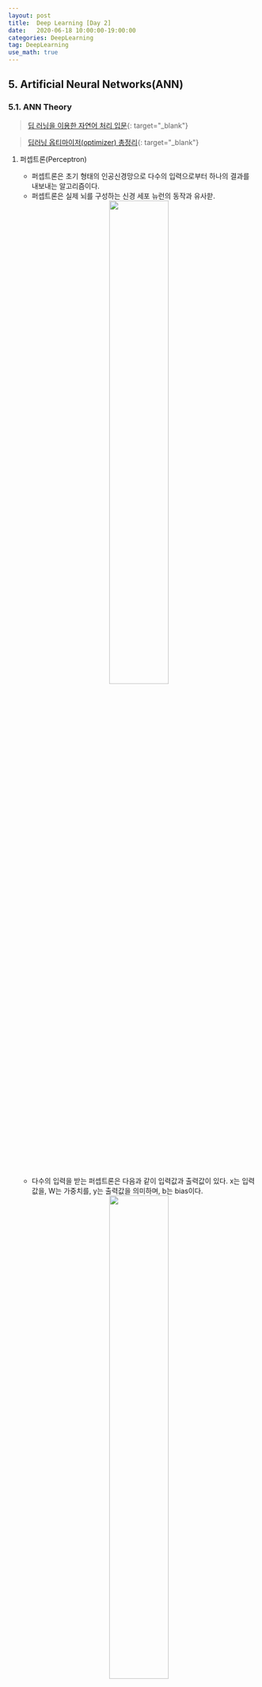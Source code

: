 ```yaml
---
layout: post
title:  Deep Learning [Day 2]
date:   2020-06-18 10:00:00-19:00:00
categories: DeepLearning
tag: DeepLearning
use_math: true
---
```



## 5. Artificial Neural Networks(ANN)
### 5.1. ANN Theory

> [딥 러닝을 이용한 자연어 처리 입문](https://wikidocs.net/36033){: target="_blank"}

> [딥러닝 옵티마이저(optimizer) 총정리](https://hiddenbeginner.github.io/deeplearning/2019/09/22/optimization_algorithms_in_deep_learning.html){: target="_blank"}

1. 퍼셉트론(Perceptron)
    - 퍼셉트론은 초기 형태의 인공신경망으로 다수의 입력으로부터 하나의 결과를 내보내는 알고리즘이다.
    - 퍼셉트론은 실제 뇌를 구성하는 신경 세포 뉴런의 동작과 유사핟.

    <center><img src="/assets/images/deeplearning/31.PNG" width="50%"></center><br>
    
    - 다수의 입력을 받는 퍼셉트론은 다음과 같이 입력값과 출력값이 있다. x는 입력값을, W는 가중치를, y는 출력값을 의미하며, b는 bias이다.
    
    <center><img src="/assets/images/deeplearning/32.PNG" width="50%"></center><br>
    
    - 각각의 입력값에는 각각의 가중치가 존재하는데, 가중치의 값이 클수록 해당 입력값이 중요하다는 것을 의미한다.
    - 이러한 뉴런에서 출력값을 변경시키는 함수를 활성화 함수(Actication Function)이라고 한다.
        + 초기 인공신경망 모델은 활성화 함수를 계단함수를 사용하였지만, 그 외에도 다양한 함수를 사용하기 시작했다(시그모이드, 소프트맥스).
<br><br>

2. 단층 퍼셉트론(Singl-Layer Perception)
    - 퍼셉트론은 단층 퍼셉트론과 다층 퍼셉트론으로 나누어지는데, 단층 퍼셉트론은 값을 보내는 단계와 값을 받아서 출력하는 2개의 단계로만 이루어진다.
    - 각 단계를 층(layer)이라고 부르며, 입력층(input layer)과 출력층(output layer)이 있다.
 
    <center><img src="/assets/images/deeplearning/33.PNG" width="50%"></center><br>

    - 단층 퍼셉트론을 이용한 논리 게이트 연산자
    
        1) AND 게이트
           : 두 개의 입력값이 모두 1인 경우에만 출력값이 1이 나오는 구조
           
          def AND_gate(x1, x2):
              w1=0.5
              w2=0.5
              b=-0.7
              result = x1*w1 + x2*w2 + b
              if result <= 0:
                  return 0
              else:
                  return 1

        2) OR 게이트
           : 두 개의 입력이 모두 0인 경우에 출력값이 0이고, 나머지 경우에는 모두 출력값이 1인 구조

          def OR_gate(x1, x2):
              w1=0.6
              w2=0.6
              b=-0.5
              result = x1*w1 + x2*w2 + b
              if result <= 0:
                  return 0
              else:
                  return 1
    
        <center><img src="/assets/images/deeplearning/34.PNG" width="50%"></center><br>
        <center><img src="/assets/images/deeplearning/35.PNG" width="50%"></center><br>
    
        + 이외에도 논리 게이트를 충족시키는 다양한 가중치와 편향의 값이 있다.
        + 하지만 단층 퍼셉트론으로는 XOR 게이트를 구현할 수 없다.
        + XOR 게이트는 입력값 두 개가 서로 다른값을 가지고 있을 때만 출력값이 1이 되고, 입력값 두 개가 서로 같은 값을 가지면 출력값이 0이 되는 구조이다.
        + 즉, 단층 퍼셉트론은 직선 하나로 두 영역을 나눌 수 있는 문제에 대해서만 구현이 가능하지만, XOR 게이트는 두 개의 직선이 필요하다.

            <center><img src="/assets/images/deeplearning/36.PNG" width="50%"></center><br>
            <center><img src="/assets/images/deeplearning/37.PNG" width="50%"></center><br>

            > XOR 게이트는 직선이 아닌 곡선, 비선형 영역으로 분리하면 구현이 가능하다.
<br><br>

3. 다층 퍼셉트론(Multilayer Perceptron, MLP)
    - 입력층과 출력층 사이에 하나 이상의 중간층이 존재하는 신경망으로 다음 그림에 나타낸 것과 같은 계층구조를 갖는다.

        <center><img src="/assets/images/deeplearning/38.PNG" width="50%"></center><br>  
  
    - 이 때, 입력층과 출력층 사이의 중간층을 은닉층(hidden layer) 이라 부른다.
    - Multilayer perceptron은 단층 perceptron과 유사한 구조를 가지고 있지만 중간층과 각 unit의 입출력 특성을 비선형으로 함으로써 네트워크의 능력을 향상시켜 단층 퍼셉트론의 여러 가지 단점들을 극복했다. 
    - Multilayer perceptron은 층의 갯수가 증가할수록 perceptron이 형성하는 결정 구역의 특성은 더욱 고급화된다. 
    - 이와 같이 은닉층이 2개 이상인 신경망을 심층 신경망(Deep Neural Network, DNN)이라고 한다.
<br><br>

4. 순방향 신경망(Feed-Forward Neural Network, FFNN)
    - 다층 퍼셉트론(MLP)과 같이 입력층에서 출력층 방향으로 연산이 전개되는 신경망을 FFNN이라 한다.
    - 별도로 정의되는 이유는 은닉층의 출력값이 다시 은닉층의 입력으로 사용되는 재귀적인 구조를 가진 RNN이 있기 때문이다.

        <center><img src="/assets/images/deeplearning/39.PNG" width="50%"></center><br>
        <center><img src="/assets/images/deeplearning/40.PNG" width="50%"></center><br>
<br><br>

5. 전결합층(Fully-connected layer, FC, Dense layer)
    - 다층 퍼셉트론의 은닉층과 출력층에 있는 모든 뉴런은 이전 층의 모든 뉴련과 연결되어 있다.
    - 이와 같이 어떤 층의 모든 뉴런이 이전 층의 모든 뉴런과 연결되어 있는 층을 전결합층이라 하며, 모든 은닉층과 출력층이 전결합층이다.
    - 밀집층(Dense layer)이라고도 한다.
<br><br>

6. 활성화 함수(Activation Function)

       1) 선형/비선형 함수
          : 선형 함수는 출력이 입력의 상수배만큼 변하는 직선을 그리는 함수이고, 비선형 함수는 직선 1개로는 그릴 수 없는 함수이다.
          : 인공신경망의 성능을 높이기 위해서는 은닉층을 추가해야 하는데, 활성화 함수를 선형 함수를 사용하게 되면 은닉층을 쌓을 수 없게 된다.
            예를 들어 f(x) = Wx라 할 때, 은닉층을 2개 추가한다고 하면 출력층을 포함해서 y(x) = f(f(f(x)))가 되며 이는 선형적인 구조임을 알 수 있다.
            즉, 선형 함수로 은닉층을 추가하더라도, 1회 추가한 것과 차이를 줄 수 없다.
          : 그렇다고 선형 함수를 사용한 층이 의미가 없다는 것은 아니다. 학습 가능한 가중치가 추가로 생긴다는 점에서 분명히 의미가 있다.
          : 활성화 함수를 사용하는 일반적인 은닉층을 선형층과 대비되는 표현을 사용하면 비선형층이다.

       2) 시그모이드 함수
          : 일반적인 인공신경망의 학습 과정은, 우선 입력에 대해서 순전파(forward propagaion) 연산을 하고, 그리고 순전파 연산을 하고 나온
            예측값과 실제값의 오차를 손실 함수(loss function)을 통해 계산하고, 그리고 이 손실(loss)을 미분을 통해서 기울기(gradient)를 구하고,
            이를 통해 역전파(back propagation)를 수행한다.
          : 시그모이드 함수의 문제점은 미분을 하며 기울기를 구할 때 발생한다. 시그모이드 함수의 출력값이 0 또는 1에 가까워지면, 그래프의
            기울기가 완만해지는 모습을 보여준다.
          : 역전파 과정에서 0에 가까운 기울기가 곱해지면, 기울기 소실(Vanishing Gradient) 문제가 발생한다. 즉, 시그모이드 함수를 사용하는 
            은닉층의 개수가 다수가 될 경우에는 0에 가까운 기울기가 계속 곱해지면 앞단에서는 거의 기울기를 전파받을 수가 없게 되어 가중치가 업데이트가 되지 않아 학습되지 않는다.

    <center><img src="/assets/images/deeplearning/41.PNG" width="50%"></center><br>          
    <center><img src="/assets/images/deeplearning/42.PNG" width="50%"></center><br>

       3) 하이퍼볼릭탄젠트 함수(Hyperbolic tangent function)
          : 하이퍼볼릭탄젠트 함수는 입력값을 -1과 1 사이의 값으로 변환한다.
          : 이 함수 역시 시그모이드 함수와 같은 문제가 발생하지만, 시그모이드 함수와는 달리 0을 중심으로 하고 있기 때문에 반환값의 변환폭이 더 크다.
          : 따라서 기울기 소실 현상이 적은 편이다.

    <center><img src="/assets/images/deeplearning/43.PNG" width="50%"></center><br>

       4) 렐루 함수(ReLU)
          : 가장 많이 사용되고 있는 함수
          : f(x) = max(0, x)로 간단하다.
          : 렐루 함수는 음수를 입력하면 0을 출력하고, 양수를 입력하면 입력값을 그대로 반환한다. 렐루 함수는 특정 양수값에 수렴하지 않으므로
            깊은 신경망에서 시그모이드 함수보다 훨씬 더 잘 작동한다. 뿐만 아니라, 다른 연산보다 속도가 빠르다.
          : 문제는 입력값이 음수이면 기울기가 0이 되기 때문에, 이 뉴런은 다시 회생이 불가능하다. 이 문제를 죽은 렐루(dying ReLU)라고 한다.

    <center><img src="/assets/images/deeplearning/44.PNG" width="50%"></center><br>

       5) 리키 렐루(Leaky ReLU)
          : 죽은 렐루를 보완하기 위한 함수
          : 입력값이 음수일 경우에 0이 아니라 0.0001과 같은 매우 작은 수를 반환한다.
          : f(x) = max(ax, x)로 간단하다. a는 하이퍼파라미터로 Leaky 정도를 결정하며 일반적으로 0.01의 값을 가진다.

    <center><img src="/assets/images/deeplearning/45.PNG" width="50%"></center><br>
    
       6) 소프트맥스 함수(Softmax function)
          : 분류 문제에서 자주 사용되는 함수
          : 시그모이드 함수처럼 출력층의 뉴런에서 주로 사용되는데, 시그모이드 함수가 두 가지 선택지 중 하나를 고르는 이진 분류(Binary Classification)
            문제에 사용된다면, 소프트맥스 함수는 다중 클래스 분류(Multiclass Classification) 문제에서 주로 사용된다.
    
    <center><img src="/assets/images/deeplearning/46.PNG" width="50%"></center><br>
<br><br>

7. 손실 함수(Loss function)
    - 손실 함수는 실제값과 예측값의 차이를 수치화해주는 함수이다.
    - 오차가 클수록 손실 함수의 값은 크고, 오차가 작을수록 손실 함수의 값은 작아진다.
    - 회귀에서는 평균 제곱 오차(MSE), 분류에서는 크로스 엔트로피(Cross-Entropy)를 주로 사용한다.
    
       1) MSE(Mean Squared Error)
          : 오차 제곱 평균을 의미하며, 연속형 변수를 예측할 때 사용한다.

       2) 크로스 엔트로피(Cross-Entropy)
          : 낮은 확률로 예측해서 맞추거나, 높은 확률로 예측해서 틀리는 경우 손실이 더 크다.
          : 이진 분류의 경우 binary_crossentropy를 사용하며, 다중 클래스 분류의 경우 categorical_crossentropy를 사용한다.
<br><br>

8. 옵티마이저(Optimizer)

<center><img src="/assets/images/deeplearning/47.png" width="50%"></center><br>

    - 손실 함수의 값을 줄여나가면서 학습하는 방법은 어떤 옵티마이저를 사용하느냐에 따라 달라진다.
    - 배치(Batch)는 가중치 등의 매개변수의 값을 조정하기 위해 사용하는 데이터의 양을 말한다.
    - 전체 데이터를 가지고 매개변수의 값을 조정할 수도 있고, 정해준 양의 데이터만 가지고도 매개변수의 값을 조장할 수 있다.

    <center><img src="/assets/images/deeplearning/63.PNG" width="50%"></center><br>
    <center><img src="/assets/images/deeplearning/48.png" width="50%"></center><br>
    <center><img src="/assets/images/deeplearning/64.PNG" width="50%"></center><br>
    
       1) 경사 하강법(Gradient Descent)
          : 경사 하강법은 1차 근사값 발견용 최적화 알고리즘으로, 함수의 기울기를 구하여 기울기가 낮은쪽으로 계속 이동시켜서 극값에 이를 때까지 반복시키는 것이다.
          : 최적화할 함수 f(x)에 대해, 먼저 시작점 X0를 정한다. 현재 X(i)가 주어질 때, 그 다음으로 이동할 점인 X(i+1)은 다음과 같다.
          : Gamma는 이동할 거리를 조절하는 매개변수로, 딥러닝에서는 learning rate라고 생각하면 된다.
            즉, learning rate가 작으면 학습 속도가 느리지만 시간이 다 되어 덜 끝날 수도 있고, learning rate가 크면 속도가 빠르지만 제대로 학습을 못할 수도 있다.
          
   <center><img src="/assets/images/deeplearning/49.PNG" width="50%"></center><br>
   <center><img src="/assets/images/deeplearning/50.PNG" width="50%"></center><br><br><br>
   
          1-1) 배치 경사 하강법(Batch Gradient Descent)
               - 배치 경사 하강법은 옵티마이저 중 하나로 오차를 구할 때 전체 데이터를 고려한다.
               - 머신러닝에서 1번의 훈련 횟수를 1 에포크라고 하는데, 배치 경사 하강법은 한 번의 에포크에 모든 매개변수 업데이트를 한 번 수행한다.
               - 배치 경사 하강법은 전체 데이터를 고려해서 학습하기 때문에, 에포크당 시간이 오래 걸리고 메모리를 많이 잡아먹지만, 글로벌 미니멈을 찾을 수 있다.

   > model.fit(X_train, y_train, batch_size=len(trainX))

<br><br>

          1-2) 확률적 경사 하강법(Stochastic Gradient Descent)
               - 기존의 경사 하강법의 시간이 오래 걸리는 단점을 보완하기 위해, 매개변수 값을 조정 시 전체 데이터가 아니라 랜덤으로 선택한 하나의 데이터에 대해서만 계산한다.
               - 매개변수의 변경폭이 불안정하고, 배치 경사 하강법보다 정확도가 낮을 수 있지만, 속도는 빠르다.

   > model.fit(X_train, y_train, batch_size=1)

<br><br>

          1-3) 미니 배치 경사 하강법(Mini-Batch Gradient Descent)
               - 정해진 양에 대해서만 계산하여 매개변수의 값을 조정하는 경사 하강법
               - batch_size 인자를 넘겨 mini batch 사이즈를 결정하고, mini batch 사이즈의 데이터마다 손실 함수를 만들어 gradient를 계산하여 파라미터를 업데이트한다.
               - 전체 데이터를 계산하는 것보다 빠르며, SGD보다 안정적임.
               - 가장 많이 사용되는 경사 하강법이다.

   > model.fit(X_train, y_train, batch_size=32) #32를 배치 크기로 하였을 경우

<br><br>

       2) 모멘텀(Momentum)
          : 모멘텀은 관성이라는 물리학의 법칙을 응용한 방법
          : SGD에서 계산된 접선의 기울기에 한 시점(step) 전의 접선의 기울기값을 일정한 비율만큼 반영한다.
          : 즉, 현재 파라미터를 업데이트할 때, 이전의 기울기(gradient)들도 포함해서 계산한다.
          : 이러한 방식은 로컬 미니멈에 도달하였을 때, 기울기가 0이라서 기존의 경사 하강법이라면 글로벌 미니멈으로 잘못 인식하여 계산하였지만,
            모멘텀을 이용하여 조절하면 로컬 미니멈에서 탈출하는 효과를 얻을 수 있다.
   
   <center><img src="/assets/images/deeplearning/51.PNG" width="50%"></center><br>    
   <center><img src="/assets/images/deeplearning/54.PNG" width="50%"></center><br>    

          : theta를 미지수로 갖는 목적함수 J(thetha)
          : learning rate를 나타내는 gamma
          : 이전 gradient들의 영향력을 매 업데이트마다 r(momentum)배씩 감소시킨다.

   > keras.optimizers.SGD(lr=0.01, momentum=0.9)

<br><br>

       3) NAG(Nesterov accelerated gradient)
          : 모멘텀을 사용한 SGD에서 관성의 성질에 따라 글로벌 미니멈을 향해 앞으로 나아가는 것은 굉장히 좋지만,
            밑면에 다다랐을 때쯤 앞에 압정이 있는 것을 발견하더라도 관성 때문에 앞으로 나아가다가 박혀버리는 꼴이 발생할 수 있다.
          : NAG는 이러한 문제를 해결하기 위해 앞을 미리 보고 현재의 관성을 조절하여 업데이트 크기를 바꾸는 방식이다.
          : 현재의 위치에서 미래의 위치를 계산하기 위해 목적함수의 theta를 아래와 같이 변경해준다.
          : 따라서 Momentum 방식의 빠른 이동에 대한 장점을 가지면서, 적절한 시점에 멈추면서 동작하여 더욱 효과적으로 이동한다.
   
   <center><img src="/assets/images/deeplearning/53.PNG" width="50%"></center><br><br><br>
              
       4) Adagrad
          : 지금까지의 방법은 모든 파라미터에 대해 같은 learning rate를 적용한다는 점이다. 하지만, 동일한 학습률을 적용하는 것은 비효율적이다.
          : 비효율적인 이유는, 예를 들어 A, B, C 레이어 중 B의 레이어가 주로 0값이 많이 나온다고 가정하자. 그러면 B에 해당하는 가중치의 값은 자연스럽게
            0이 되면서 손실 함수에서도 Wb의 값의 term이 없어질 것이다. 문제는 이후에 데이터가 업데이트 되어서 0이 아닌 B의 값이 등장하게 되면
            그동안 상대적으로 Wb의 값이 조금 업데이트되었기 때문에 글로벌 미니멈 지점까지 한참 남은 상태이다. 따라서 가가 파라미터의 업데이트 빈도 수에 따라
            업데이트 크기를 다르게 해주는 것이 효율적일 수 있다.
          : 각 매개변수에 서로 다른 학습률(learning rate)을 적용한다.
          : 변화가 많은 매개변수는 학습률이 작게 설정되고, 변화가 적은 매개변수는 학습률을 높게 설정한다.

   <center><img src="/assets/images/deeplearning/52.png" width="50%"></center><br>    
   <center><img src="/assets/images/deeplearning/55.PNG" width="50%"></center><br>
          
          : Adagrad는 위에 있는 iteration(t)이 증가하면서 learning rate가 작아진다는 문제가 있다.
      
   > keras.optimizers.Adagrad(lr=0.01, epsilon=1e-6)

<br><br>

       5) Adadelta
          : Adadelta는 Adagrad의 learning rate의 소실 문제를 해결하기 위한 알고리즘이다.
          : 이전의 모든 gradient의 정보를 저장하는 것이 아니라, 이전의 크기 w(window)개의 gradient의 정보만을 저장한다.
          : 또한, gradient의 제곱의 합을 저장하지 않고, gradient의 제곱에 대한 기댓값을 저장한다.

   <center><img src="/assets/images/deeplearning/56.PNG" width="50%"></center><br>    
   <center><img src="/assets/images/deeplearning/57.PNG" width="50%"></center><br>

   > keras.optimizers.Adadelta(lr=1.0, rho=0.95, epsilon=None, decay=0.0)

<br><br>

       6) RMSprop
          : RMSprop 역시 Adagrad의 learning rate의 소실 문제를 해결하기 위한 알고리즘이다.
          : 일반적으로 순환 신경망(RNN)에서 자주 사용된다.
          : 이전의 정보의 업데이트는 가중치를 적게 부여하고, 최근 업데이트에는 가중치를 많게 부여하는 형태이다.
          
   <center><img src="/assets/images/deeplearning/58.PNG" width="50%"></center><br>

   > keras.optimizers.RMSprop(lr=0.001, rho=0.9, epsilon=None, decay=0.0)

<br><br>

       7) Adam(Adaptive Moment Estimation)
          : Adam은 RMSprop와 Momentum을 합친 듯한 방법으로, 방향과 학습률 모두를 잡기 위한 방법이다.
          : 각 파라미터마다 다른 크기의 업데이트를 적용한다.

   <center><img src="/assets/images/deeplearning/59.PNG" width="50%"></center><br>    
   <center><img src="/assets/images/deeplearning/60.PNG" width="50%"></center><br>

   > keras.optimizers.Adam(lr=0.001, beta_1=0.9, beta_2=0.999, epsilon=None, decay=0.0, amsgrad=False)

<br><br>

       8) AdaMax
          : Adam에서의 가중치 업데이트에 대한 규칙은 현재와 과거의 gradient를 개별적으로 보고 있다.
          : 이를 표준화 시키면 다음과 같은데, 이는 p가 커질수록 불안정해진다.

   <center><img src="/assets/images/deeplearning/65.PNG" width="50%"></center><br>

          : 하지만 p를 무한대로 보내게 되면, 놀랍게도 안정적인 알고리즘을 보여준다.

   <center><img src="/assets/images/deeplearning/61.PNG" width="50%"></center><br>    
   <center><img src="/assets/images/deeplearning/62.PNG" width="50%"></center><br>
   
   > keras.optimizers.Adamax(lr=0.002, beta_1=0.9, beta_2=0.999, epsilon=None, decay=0.0)

<br><br>

       9) NAdam(Nesterov-accelerated Adaptive Momentum Adam)
          : NAdam은 NAG와 Adam을 섞은 방법이다.
          : Adam에서 momentum 대신에 NAG를 사용하여, 미래의 momentum을 사용한 효과를 가진다.

   <center><img src="/assets/images/deeplearning/66.PNG" width="50%"></center><br>
   
   > keras.optimizers.Nadam(lr=0.002, beta_1=0.9, beta_2=0.999, epsilon=None, schedule_decay=0.004)

<br><br>

